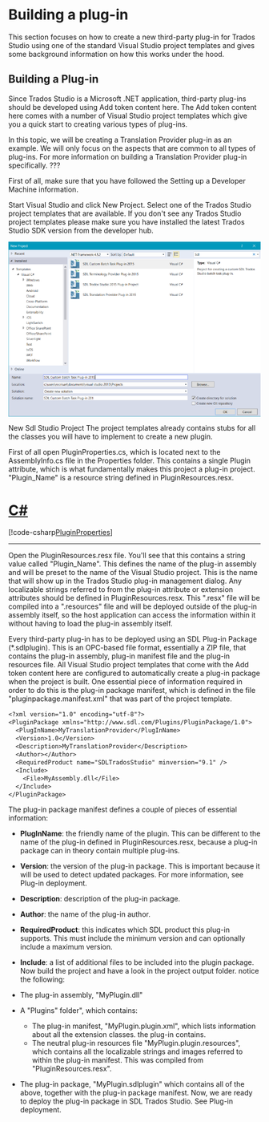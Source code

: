 Building a plug-in
====
This section focuses on how to create a new third-party plug-in for Trados Studio using one of the standard Visual Studio project templates and gives some background information on how this works under the hood.

Building a Plug-in
-----
Since Trados Studio is a Microsoft .NET application, third-party plug-ins should be developed using Add token content here. The Add token content here comes with a number of Visual Studio project templates which give you a quick start to creating various types of plug-ins.

In this topic, we will be creating a Translation Provider plug-in as an example. We will only focus on the aspects that are common to all types of plug-ins. For more information on building a Translation Provider plug-in specifically. ???

First of all, make sure that you have followed the Setting up a Developer Machine information.

Start Visual Studio and click New Project. Select one of the Trados Studio project templates that are available. If you don't see any Trados Studio project templates please make sure you have installed the latest Trados Studio SDK version from the developer hub.

<img style="display:block; " src="images/NewSdlStudioProject.png" />

New Sdl Studio Project
The project templates already contains stubs for all the classes you will have to implement to create a new plugin.

First of all open PluginProperties.cs, which is located next to the AssemblyInfo.cs file in the Properties folder. This contains a single Plugin attribute, which is what fundamentally makes this project a plug-in project. "Plugin_Name" is a resource string defined in PluginResources.resx.

# [C#](#tab/tabid-1)
[!code-csharp[PluginProperties](code_samples/PluginProperties.cs#L1)]
***

Open the PluginResources.resx file. You'll see that this contains a string value called "Plugin_Name". This defines the name of the plug-in assembly and will be preset to the name of the Visual Studio project. This is the name that will show up in the Trados Studio plug-in management dialog. Any localizable strings referred to from the plug-in attribute or extension attributes should be defined in PluginResources.resx. This ".resx" file will be compiled into a ".resources" file and will be deployed outside of the plug-in assembly itself, so the host application can access the information within it without having to load the plug-in assembly itself.

Every third-party plug-in has to be deployed using an SDL Plug-in Package (*.sdlplugin). This is an OPC-based file format, essentially a ZIP file, that contains the plug-in assembly, plug-in manifest file and the plug-in resources file. All Visual Studio project templates that come with the Add token content here are configured to automatically create a plug-in package when the project is built. One essential piece of information required in order to do this is the plug-in package manifest, which is defined in the file "pluginpackage.manifest.xml" that was part of the project template.

```
<?xml version="1.0" encoding="utf-8"?>
<PluginPackage xmlns="http://www.sdl.com/Plugins/PluginPackage/1.0">
  <PlugInName>MyTranslationProvider</PlugInName>
  <Version>1.0</Version>
  <Description>MyTranslationProvider</Description>
  <Author></Author>
  <RequiredProduct name="SDLTradosStudio" minversion="9.1" />
  <Include>
    <File>MyAssembly.dll</File>
  </Include>
</PluginPackage> 
```

The plug-in package manifest defines a couple of pieces of essential information:

* **PlugInName**: the friendly name of the plugin. This can be different to the name of the plug-in defined in PluginResources.resx, because a plug-in package can in theory contain multiple plug-ins.
* **Version**: the version of the plug-in package. This is important because it will be used to detect updated packages. For more information, see Plug-in deployment.
* **Description**: description of the plug-in package.
* **Author**: the name of the plug-in author.
* **RequiredProduct**: this indicates which SDL product this plug-in supports. This must include the minimum version and can optionally include a maximum version.
* **Include**: a list of additional files to be included into the plugin package.
Now build the project and have a look in the project output folder. notice the following:

* The plug-in assembly, "MyPlugin.dll"
* A "Plugins" folder", which contains:
    * The plug-in manifest, "MyPlugin.plugin.xml", which lists information about all the extension classes. the plug-in contains.
    * The neutral plug-in resources file "MyPlugin.plugin.resources", which contains all the localizable strings and images referred to within the plug-in manifest. This was compiled from "PluginResources.resx".
* The plug-in package, "MyPlugin.sdlplugin" which contains all of the above, together with the plug-in package manifest.
Now, we are ready to deploy the plug-in package in SDL Trados Studio. See Plug-in deployment.